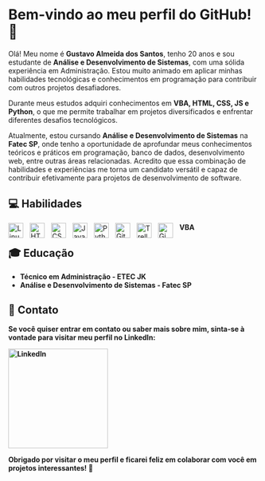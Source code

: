 # Bem-vindo ao meu perfil do GitHub! :wave:

<!-- <p align="center">
  <img src="https://your-image-url.type" alt="Gustavo Almeida dos Santos" />
</p> -->

Olá! Meu nome é **Gustavo Almeida dos Santos**, tenho 20 anos e sou estudante de **Análise e Desenvolvimento de Sistemas**, com uma sólida experiência em Administração. Estou muito animado em aplicar minhas habilidades tecnológicas e conhecimentos em programação para contribuir com outros projetos desafiadores.

Durante meus estudos adquiri conhecimentos em **VBA, HTML, CSS, JS e Python**, o que me permite trabalhar em projetos diversificados e enfrentar diferentes desafios tecnológicos.

Atualmente, estou cursando **Análise e Desenvolvimento de Sistemas** na **Fatec SP**, onde tenho a oportunidade de aprofundar meus conhecimentos teóricos e práticos em programação, banco de dados, desenvolvimento web, entre outras áreas relacionadas. Acredito que essa combinação de habilidades e experiências me torna um candidato versátil e capaz de contribuir efetivamente para projetos de desenvolvimento de software.

## :computer: Habilidades

<img align="left" alt="Linux" width="30px" style="padding-right:10px;" src="https://cdn.jsdelivr.net/gh/devicons/devicon/icons/linux/linux-original.svg" />
<img align="left" alt="HTML" width="30px" style="padding-right:10px;" src="https://cdn.jsdelivr.net/gh/devicons/devicon/icons/html5/html5-plain.svg" />
<img align="left" alt="CSS" width="30px" style="padding-right:10px;" src="https://cdn.jsdelivr.net/gh/devicons/devicon/icons/css3/css3-plain.svg" />
<img align="left" alt="JavaScript" width="30px" style="padding-right:10px;" src="https://cdn.jsdelivr.net/gh/devicons/devicon/icons/javascript/javascript-plain.svg" />
<img align="left" alt="Python" width="30px" style="padding-right:10px;" src="https://cdn.jsdelivr.net/gh/devicons/devicon/icons/python/python-plain.svg" />
<img align="left" alt="GitHub" width="30px" style="padding-right:10px;" src="https://cdn.jsdelivr.net/gh/devicons/devicon/icons/github/github-original.svg" />
<img align="left" alt="Trello" width="30px" style="padding-right:10px;" src="https://cdn.jsdelivr.net/gh/devicons/devicon/icons/trello/trello-plain-wordmark.svg" />
<img align="left" alt="Gimp" width="30px" style="padding-right:10px;" src="https://cdn.jsdelivr.net/gh/devicons/devicon/icons/gimp/gimp-plain-wordmark.svg" />
<b>VBA<b>


## :mortar_board: Educação
- **Técnico em Administração** - ETEC JK
- **Análise e Desenvolvimento de Sistemas** - Fatec SP

## :pushpin: Contato

Se você quiser entrar em contato ou saber mais sobre mim, sinta-se à vontade para visitar meu perfil no LinkedIn:


[<img src="https://cdn.jsdelivr.net/gh/devicons/devicon/icons/linkedin/linkedin-original-wordmark.svg" alt="LinkedIn" width="200" style="padding-right: 10px" />](https://www.linkedin.com/in/gustavo-almeida-dos-santos/)

Obrigado por visitar o meu perfil e ficarei feliz em colaborar com você em projetos interessantes! :rocket:
